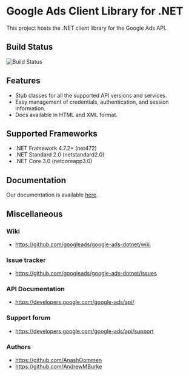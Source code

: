 # Google Ads Client Library for .NET

This project hosts the .NET client library for the Google Ads API.

## Build Status

![Build Status](https://storage.googleapis.com/gaa-clientlibs/badges/google-ads-dotnet/buildstatus_ubuntu.svg)

## Features

- Stub classes for all the supported API versions and services.
- Easy management of credentials, authentication, and session information.
- Docs available in HTML and XML format.

## Supported Frameworks

- .NET Framework 4.7.2+ (net472)
- .NET Standard 2.0 (netstandard2.0)
- .NET Core 3.0 (netcoreapp3.0)

## Documentation

Our documentation is available [here](https://developers.google.com/google-ads/api/docs/client-libs/dotnet).
## Miscellaneous

### Wiki

- https://github.com/googleads/google-ads-dotnet/wiki

### Issue tracker

- https://github.com/googleads/google-ads-dotnet/issues

### API Documentation

- https://developers.google.com/google-ads/api/

### Support forum

- https://developers.google.com/google-ads/api/support

### Authors

- https://github.com/AnashOommen
- https://github.com/AndrewMBurke
